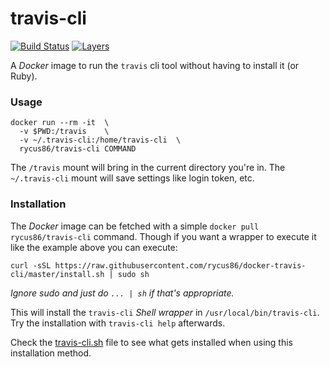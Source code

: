 # travis-cli

[![Build Status](https://img.shields.io/docker/build/rycus86/travis-cli.svg)](https://hub.docker.com/r/rycus86/travis-cli)
[![Layers](https://images.microbadger.com/badges/image/rycus86/travis-cli.svg)](https://microbadger.com/images/rycus86/travis-cli "Get your own image badge on microbadger.com")

A *Docker* image to run the `travis` cli tool without having to install it (or Ruby).

### Usage

```
docker run --rm -it  \
  -v $PWD:/travis    \
  -v ~/.travis-cli:/home/travis-cli  \
  rycus86/travis-cli COMMAND
```

The `/travis` mount will bring in the current directory you're in.
The `~/.travis-cli` mount will save settings like login token, etc.

### Installation

The *Docker* image can be fetched with a simple `docker pull rycus86/travis-cli` command.
Though if you want a wrapper to execute it like the example above you can execute:

`curl -sSL https://raw.githubusercontent.com/rycus86/docker-travis-cli/master/install.sh | sudo sh`

*Ignore sudo and just do `... | sh` if that's appropriate.*

This will install the `travis-cli` *Shell wrapper* in `/usr/local/bin/travis-cli`.  
Try the installation with `travis-cli help` afterwards.

Check the [travis-cli.sh](https://github.com/rycus86/docker-travis-cli/blob/master/travis-cli.sh)
file to see what gets installed when using this installation method.
